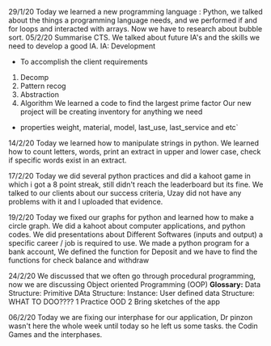 29/1/20
  Today we learned a new programming language : Python, we talked about the things a programming language needs, and we performed if and for loops and interacted with arrays. Now we have to research about bubble sort.
05/2/20
  Summarise CTS.
  We talked about future IA's and the skills we need to develop a good IA.
  IA: Development
  - To accomplish the client requirements
  1. Decomp
  2. Pattern recog
  3. Abstraction
  4. Algorithm
  We learned a code to find the largest prime factor
  Our new project will be creating inventory for anything we need
  - properties
      weight, material, model, last_use, last_service and etc`
      
      
14/2/20
  Today we learned how to manipulate strings in python. We learned how to count letters, words, print an extract in upper and lower case, check if specific words exist in an extract.
  
17/2/20
  Today we did several python practices and did a kahoot game in which i got a 8 point streak, still didn't
reach the leaderboard but its fine. We talked to our clients about our success criteria, Uzay did not have any problems with it and I uploaded that evidence.

19/2/20
  Today we fixed our graphs for python and learned how to make a circle graph. We did a kahoot about computer applications, and python codes. We did presentations about Different Softwares (inputs and output) a specific career / job is required to use. We made a python program for a bank account, We defined the function for Deposit and we have to find the functions for check balance and withdraw
  
24/2/20
  We discussed that we often go through procedural programming, now we are discussing Object oriented Programming (OOP)
  **Glossary:**
  Data Structure:
  Primitive DAta Structure:
  Instance:
  User defined data Structure:
  WHAT TO DOO????
    1 Practice OOD
    2 Bring sketches of the app

06/2/20
  Today we are fixing our interphase for our application, Dr pinzon wasn't here the whole week until today so he left us some tasks. the Codin Games and the interphases. 
